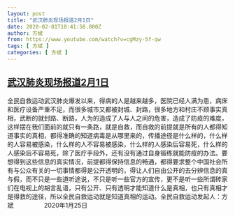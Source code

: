 ```yaml
---
layout: post
title: "武汉肺炎现场报道2月1日"
date: 2020-02-01T10:41:58.000Z
author: 方斌
from: https://www.youtube.com/watch?v=cgMzy-5f-qw
tags: [ 方斌 ]
categories: [ 方斌 ]
---
```

<!--1580553718000-->
[武汉肺炎现场报道2月1日](https://www.youtube.com/watch?v=cgMzy-5f-qw)
------

<div>
全民自救运动武汉肺炎爆发以来，得病的人是越来越多，医院已经人满为患，病床和医疗设备严重不足，而很多城市又都被封城、封路，很多地方和村庄不顾事实真相，武断的就封路、断路，人为的造成了人与人之间的危害，造成了防疫的难度，这样摆在我们面前的就只有一条路，就是自救，而自救的前提就是所有的人都得知道事实的真相，都得准确的知道病毒是从哪里来的，传播途径是什么样的，什么样的人容易被感染，什么样的人不容易被感染，什么样的人感染后容易死，什么样的人感染后不容易死，除了医疗手段外，还有没有通过自身锻练就能防疫的办法。要想得到这些信息的真实情况，前提都得保持信息的畅通，都得要求整个中国社会所有与公众有关的一切事情都得是公开透明的，得让人们自由公开的去分辨信息的真与假，而不只是一些道听途说，不只是听一些官方的宣传，更不是听一些所谓砖家们在电视上的胡言乱语，只有公开、只有透明才能知道什么是真相，也只有真相才是得救的途径，所以全民自救运动就是知道真相的运动。全民自救运动发起人：方斌　　　　　2020年1月25日
</div>
